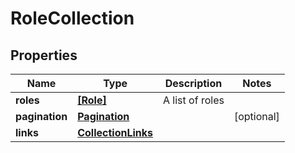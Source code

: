# RoleCollection

## Properties

Name | Type | Description | Notes
------------ | ------------- | ------------- | -------------
**roles** | [**[Role]**](Role.md) | A list of roles | 
**pagination** | [**Pagination**](Pagination.md) |  | [optional] 
**links** | [**CollectionLinks**](CollectionLinks.md) |  | 


